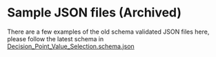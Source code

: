 # Sample JSON files (Archived)

There are a few examples of the old schema validated JSON files here, please follow the latest schema in [Decision_Point_Value_Selection.schema.json](../../schema/current/Decision_Point_Value_Selection.schema.json)
